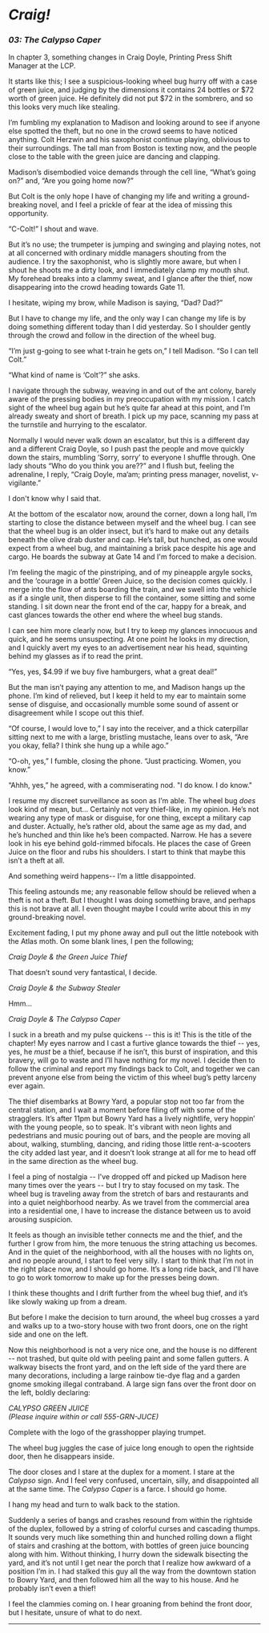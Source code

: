  # *Craig!*
### *03: The Calypso Caper*


In chapter 3, something changes in Craig Doyle, Printing Press Shift Manager at the LCP.

It starts like this; I see a suspicious-looking wheel bug hurry off with a case of green juice, and judging by the dimensions it contains 24 bottles or $72 worth of green juice. He definitely did not put $72 in the sombrero, and so this looks very much like stealing.

I’m fumbling my explanation to Madison and looking around to see if anyone else spotted the theft, but no one in the crowd seems to have noticed anything. Colt Herzwin and his saxophonist continue playing, oblivious to their surroundings. The tall man from Boston is texting now, and the people close to the table with the green juice are dancing and clapping. 

Madison’s disembodied voice demands through the cell line, “What’s going on?” and, “Are you going home now?”

But Colt is the only hope I have of changing my life and writing a ground-breaking novel, and I feel a prickle of fear at the idea of missing this opportunity.

“C-Colt!” I shout and wave.

But it’s no use; the trumpeter is jumping and swinging and playing notes, not at all concerned with ordinary middle managers shouting from the audience. I try the saxophonist, who is slightly more aware, but when I shout he shoots me a dirty look, and I immediately clamp my mouth shut. My forehead breaks into a clammy sweat, and I glance after the thief, now disappearing into the crowd heading towards Gate 11.

I hesitate, wiping my brow, while Madison is saying, “Dad? Dad?”

But I have to change my life, and the only way I can change my life is by doing something different today than I did yesterday. So I shoulder gently through the crowd and follow in the direction of the wheel bug.

“I’m just g-going to see what t-train he gets on,” I tell Madison. “So I can tell Colt.”

“What kind of name is ‘Colt’?” she asks.

I navigate through the subway, weaving in and out of the ant colony, barely aware of the pressing bodies in my preoccupation with my mission. I catch sight of the wheel bug again but he’s quite far ahead at this point, and I’m already sweaty and short of breath. I pick up my pace, scanning my pass at the turnstile and hurrying to the escalator.

Normally I would never walk down an escalator, but this is a different day and a different Craig Doyle, so I push past the people and move quickly down the stairs, mumbling ‘Sorry, sorry’ to everyone I shuffle through. One lady shouts “Who do you think you are??” and I flush but, feeling the adrenaline, I reply, “Craig Doyle, ma’am; printing press manager, novelist, v-vigilante.”

I don't know why I said that.

At the bottom of the escalator now, around the corner, down a long hall, I’m starting to close the distance between myself and the wheel bug. I can see that the wheel bug is an older insect, but it’s hard to make out any details beneath the olive drab duster and cap. He’s tall, but hunched, as one would expect from a wheel bug, and maintaining a brisk pace despite his age and cargo. He boards the subway at Gate 14 and I'm forced to make a decision.

I’m feeling the magic of the pinstriping, and of my pineapple argyle socks, and the ‘courage in a bottle’ Green Juice, so the decision comes quickly. I merge into the flow of ants boarding the train, and we swell into the vehicle as if a single unit, then disperse to fill the container, some sitting and some standing. I sit down near the front end of the car, happy for a break, and cast glances towards the other end where the wheel bug stands.

I can see him more clearly now, but I try to keep my glances innocuous and quick, and he seems unsuspecting. At one point he looks in my direction, and I quickly avert my eyes to an advertisement near his head, squinting behind my glasses as if to read the print. 

“Yes, yes, $4.99 if we buy five hamburgers, what a great deal!”

But the man isn’t paying any attention to me, and Madison hangs up the phone. I’m kind of relieved, but I keep it held to my ear to maintain some sense of disguise, and occasionally mumble some sound of assent or disagreement while I scope out this thief.

“Of course, I would love to,” I say into the receiver, and a thick caterpillar sitting next to me with a large, bristling mustache, leans over to ask, “Are you okay, fella? I think she hung up a while ago.”

“O-oh, yes,” I fumble, closing the phone. “Just practicing. Women, you know.”

“Ahhh, yes,” he agreed, with a commiserating nod. "I do know. I do know."

I resume my discreet surveillance as soon as I’m able. The wheel bug *does* look kind of mean, but… Certainly not very thief-like, in my opinion. He’s not wearing any type of mask or disguise, for one thing, except a military cap and duster. Actually, he’s rather old, about the same age as my dad, and he’s hunched and thin like he’s been compacted. Narrow. He has a severe look in his eye behind gold-rimmed bifocals. He places the case of Green Juice on the floor and rubs his shoulders. I start to think that maybe this isn’t a theft at all.

And something weird happens-- I’m a little disappointed. 

This feeling astounds me; any reasonable fellow should be relieved when a theft is not a theft. But I thought I was doing something brave, and perhaps this is not brave at all. I even thought maybe I could write about this in my ground-breaking novel.

Excitement fading, I put my phone away and pull out the little notebook with the Atlas moth. On some blank lines, I pen the following;

*Craig Doyle & the Green Juice Thief*

That doesn’t sound very fantastical, I decide.

*Craig Doyle & the Subway Stealer*

Hmm…

*Craig Doyle & The Calypso Caper*

I suck in a breath and my pulse quickens -- this is it! This is the title of the chapter! My eyes narrow and I cast a furtive glance towards the thief -- yes, yes, he *must* be a thief, because if he isn’t, this burst of inspiration, and this bravery, will go to waste and I’ll have nothing for my novel. I decide then to follow the criminal and report my findings back to Colt, and together we can prevent anyone else from being the victim of this wheel bug’s petty larceny ever again.

The thief disembarks at Bowry Yard, a popular stop not too far from the central station, and I wait a moment before filing off with some of the stragglers. It’s after 11pm but Bowry Yard has a lively nightlife, very hoppin’ with the young people, so to speak. It's vibrant with neon lights and pedestrians and music pouring out of bars, and the people are moving all about, walking, stumbling, dancing, and riding those little rent-a-scooters the city added last year, and it doesn’t look strange at all for me to head off in the same direction as the wheel bug.

I feel a ping of nostalgia -- I've dropped off and picked up Madison here many times over the years -- but I try to stay focused on my task. The wheel bug is traveling away from the stretch of bars and restaurants and into a quiet neighborhood nearby. As we travel from the commercial area into a residential one, I have to increase the distance between us to avoid arousing suspicion.

It feels as though an invisible tether connects me and the thief, and the further I grow from him, the more tenuous the string attaching us becomes. And in the quiet of the neighborhood, with all the houses with no lights on, and no people around, I start to feel very silly. I start to think that I’m not in the right place now, and I should go home. It’s a long ride back, and I'll have to go to work tomorrow to make up for the presses being down. 

I think these thoughts and I drift further from the wheel bug thief, and it’s like slowly waking up from a dream.

But before I make the decision to turn around, the wheel bug crosses a yard and walks up to a two-story house with two front doors, one on the right side and one on the left.

Now this neighborhood is not a very nice one, and the house is no different -- not trashed, but quite old with peeling paint and some fallen gutters. A walkway bisects the front yard, and on the left side of the yard there are many decorations, including a large rainbow tie-dye flag and a garden gnome smoking illegal contraband. A large sign fans over the front door on the left, boldly declaring:

*CALYPSO GREEN JUICE* </br>
*(Please inquire within or call 555-GRN-JUCE)*

Complete with the logo of the grasshopper playing trumpet. 

The wheel bug juggles the case of juice long enough to open the rightside door, then he disappears inside.

The door closes and I stare at the duplex for a moment. I stare at the *Calypso* sign. And I feel very confused, uncertain, silly, and disappointed all at the same time. The *Calypso Caper* is a farce. I should go home.

I hang my head and turn to walk back to the station.

Suddenly a series of bangs and crashes resound from within the rightside of the duplex, followed by a string of colorful curses and cascading thumps. It sounds very much like something thin and hunched rolling down a flight of stairs and crashing at the bottom, with bottles of green juice bouncing along with him. Without thinking, I hurry down the sidewalk bisecting the yard, and it’s not until I get near the porch that I realize how awkward of a position I’m in. I had stalked this guy all the way from the downtown station to Bowry Yard, and then followed him all the way to his house. And he probably isn’t even a thief!

I feel the clammies coming on. I hear groaning from behind the front door, but I hesitate, unsure of what to do next.

---
